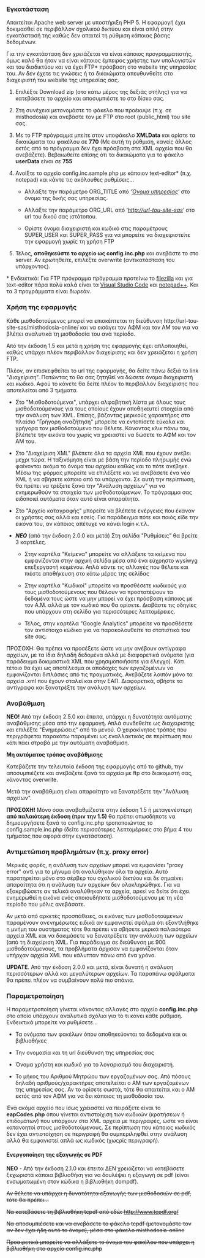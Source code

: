 ### Εγκατάσταση

Aπαιτείται Apache web server με υποστήριξη PHP 5. Η εφαρμογή έχει
δοκιμασθεί σε περιβάλλον σχολικού δικτύου και είναι απλή στην
εγκατάστασή της καθώς δεν απαιτεί τη ρύθμιση κάποιας βάσης δεδομένων.

Για την εγκατάσταση δεν χρειάζεται να είναι κάποιος προγραμματιστής,
όμως καλό θα ήταν να είναι κάποιος έμπειρος χρήστης των υπολογιστών και
του διαδικτύου και να έχει FTP\* πρόσβαση στο website της υπηρεσίας του.
Αν δεν έχετε τις γνώσεις ή τα δικαιώματα απευθυνθείτε στο διαχειριστή
του website της υπηρεσίας σας.

1.  Επιλέξτε Download zip (στο κάτω μέρος της δεξιάς στήλης) για να κατεβάσετε το αρχείο και
    αποσυμπιέστε το στο δίσκο σας.
2.  Στη συνέχεια μετονομάστε το φάκελο που προέκυψε (π.χ. σε misthodosia) και ανεβάστε τον 
    με FTP στο root (public_html) του site σας.
3.  Με το FTP πρόγραμμα μπείτε στον υποφάκελο **XMLData** και ορίστε τα
    δικαιώματα του φακέλου σε **770** (Με αυτή τη ρύθμιση, κανείς άλλος
    εκτός από το πρόγραμμα δεν έχει πρόσβαση στα XML αρχεία που θα
    ανεβάζετε). Βεβαιωθείτε επίσης ότι τα δικαιώματα για το φάκελο **userData** είναι σε 
    **755**
4.  Ανοίξτε το αρχείο config.inc.sample.php με κάποιον text-editor\* (π.χ.
    notepad) και κάντε τις ακόλουθες ρυθμίσεις…

    - Αλλάξτε την παράμετρο
    ORG_TITLE από ‘<span style="text-decoration: underline;">*Όνομα
    υπηρεσίας*</span>‘ στο όνομα της δικής σας υπηρεσίας.
  
    - Αλλάξτε την παράμετρο ORG_URL από
    ‘<span style="text-decoration: underline;">*http://url-tou-site-sas*</span>‘
    στο url του δικού σας ιστότοπου.   

    - Ορίστε όνομα διαχειριστή και κωδικό στις παραμέτρους SUPER_USER και SUPER_PASS
    για να μπορείτε να διαχειριστείτε την εφαρμογή χωρίς τη χρήση FTP

5.  Τέλος, **αποθηκεύστε το αρχείο ως config.inc.php** και ανεβάστε το στο server. Αν ερωτηθείτε,
    επιλέξτε overwrite (αντικατάσταση του υπάρχοντος).

\* Ενδεικτικά: Για FTP πρόγραμμα πρόγραμμα προτείνω το [filezilla](http://filezilla-project.org/) και
για text-editor πάρα πολύ καλά είναι τα [Visual Studio Code](https://code.visualstudio.com/)  και [notepad++](http://notepad-plus-plus.org/). Και τα 3 προγράμματα είναι δωρεάν.

### Χρήση της εφαρμογής

Κάθε μισθοδοτούμενος μπορεί να επισκέπτεται τη διεύθυνση
http://url-tou-site-sas/misthodosia-online/ και να εισάγει τον ΑΦΜ και
τον ΑΜ του για να βλέπει αναλυτικά τη μισθοδοσία του ανά περίοδο.

Από την έκδοση 1.5 και μετά η χρήση της εφαρμογής έχει απλοποιηθεί, καθώς υπάρχει πλέον
περιβάλλον διαχείρισης και δεν χρειάζεται η χρήση FTP.

Πλέον, αν επισκεφθείται το url της εφαρμογής, θα δείτε πάνω δεξιά το link "Διαχείριση".
Πατώντας το θα σας ζητηθεί να δώσετε όνομα διαχειριστή και κωδικό. Αφού το κάνετε θα δείτε
πλέον το περιβάλλον διαχείρισης που αποτελείται από 3 τμήματα.

- Στο "Μισθοδοτούμενοι", υπάρχει αλφαβητική λίστα με όλους τους μισθοδοτούμενους για τους οποίους
έχουν αποθηκευτεί στοιχεία από την ανάλυση των XML. Επίσης, βάζοντας μερικούς χαρακτήρες στο πλαίσιο
"Γρήγορη αναζήτηση" μπορείτε να εντοπίσετε εύκολα και γρήγορα τον μισθοδοτούμενο που θέλετε. Κάνοντας
κλικ πάνω του, βλέπετε την εικόνα του χωρίς να χρειαστεί να δώσετε το ΑΦΜ και τον ΑΜ του.

- Στο "Διαχείριση XML" βλέπετε όλα τα αρχεία XML που έχουν ανέβει μεχρι τώρα. Η ταξινόμηση είναι
με βάση την περίοδο πληρωμής ενώ φαίνονται ακόμα το όνομα του αρχείου καθώς και το πότε ανέβηκε.
Μέσω της φόρμας μπορείτε να επιλέξετε και να ανεβάσετε ένα νέο XML ή να σβήσετε κάποιο από τα υπάρχοντα.
Σε αυτή την περίπτωση, θα πρέπει να τρέξετε ξανά την "Ανάλυση αρχείων" για να ενημερωθούν τα στοιχεία των
μισθοδοτούμενων. Το πρόγραμμα σας ειδοποιεί αυτόματα όταν αυτό είναι απαραίτητο.

- Στο "Αρχείο καταγραφής" μπορείτε να βλέπετε ενέργειες που έκαναν οι χρήστες σας αλλά και εσείς.
Για παράδειγμα πότε και ποιός είδε την εικόνα του, αν κάποιος απέτυχε να κάνει login κ.τ.λ.

- ***ΝΕΟ*** (από την έκδοση 2.0.0 και μετά) Στη σελίδα "Ρυθμίσεις" θα βρείτε 3 καρτέλες.

    - Στην καρτέλα "Κείμενα" μπορείτε να αλλάξετε τα κείμενα που εμφανίζονται στην αρχική σελίδα μέσα από ένα εύχρηστο wysiwyg επεξεργαστή κειμένου. Απλά κάντε τις αλλαγές που θέλετε και πιέστε αποθήκευση στο κάτω μέρος της σελίδας

    - Στην καρτέλα "Κωδικοί" μπορείτε να προσθέσετε κωδικούς για τους μισθοδοτούμενους που θέλουν να προστατέψουν τα δεδομένα τους ώστε να μην μπορεί να έχει πρόσβαση κάποιος με τον Α.Μ. αλλά με τον κωδικό που θα ορίσετε. Διαβάστε τις οδηγίες που υπάρχουν στη σελίδα για περισσότερες λεπτομέρειες.

    - Τέλος, στην καρτέλα "Google Analytics" μπορείτε να προσθέσετε τον αντίστοιχο κώδικα για να παρακολουθείτε τα στατιστικά του site σας.

ΠΡΟΣΟΧΗ: Θα πρέπει να προσέξετε ώστε να μην ανέβουν αντίγραφα αρχείων,
με τα ίδια δηλαδή δεδομένα αλλά με διαφορετικά ονόματα (για παράδειγμα
δοκιμαστικά XML που χρησιμοποιήσατε για έλεγχο). Κάτι τέτοιο θα έχει ως
αποτέλεσμα οι αποδοχές των εργαζομένων να εμφανίζονται διπλάσιες από τις
πραγματικές. Ανεβάζετε λοιπόν μόνο τα αρχεία .xml που έχουν σταλεί και
στην ΕΑΠ. Διαφορετικά, σβήστε τα αντίγραφα και ξανατρέξτε την ανάλυση των αρχείων.

### Αναβάθμιση

**NEO!** Από την έκδοση 2.5.0 και έπειτα, υπάρχει η δυνατότητα αυτόματης αναβάθμισης μέσα από την εφαρμογή. Απλά συνδεθείτε ως διαχειριστής και επιλέξτε "Ενημερώσεις" από το μενού. Ο χειροκίνητος τρόπος που περιγράφεται παρακάτω παραμένει ως εναλλακτικός σε περίπτωση που κάτι πάει στραβά με την αυτόματη αναβάθμιση.

**Μη αυτόματος τρόπος αναβάθμισης**

Κατεβάζετε την τελευταία έκδοση της εφαρμογής από το github, την αποσυμπιέζετε 
και ανεβάζετε ξανά τα αρχεία με ftp στο διακομιστή σας, κάνοντας overwrite.

Mετά την αναβάθμιση είναι απαραίτητο να ξανατρέξετε την "Ανάλυση αρχείων".

**ΠΡΟΣΟΧΗ!** Μόνο όσοι αναβαθμίζεστε στην έκδοση 1.5 ή μεταγενέστερη **από παλαιότερη έκδοση (πριν την 1.5)** θα πρέπει οπωσδήποτε να δημιουργήσετε
ξανά το config.inc.php τροποποιώντας το config.sample.inc.php (δείτε περισσότερες λεπτομέρειες στο
βήμα 4 του τμήματος που αφορά στην εγκατάσταση).

### Αντιμετώπιση προβλημάτων (π.χ. proxy error)

Μερικές φορές, η ανάλυση των αρχείων μπορεί να εμφανίσει "proxy error" αντί για το μήνυμα ότι αναλύθηκαν όλα τα αρχεία. Αυτό παρατηρείται
μόνο στο σέρβερ του σχολικού δικτύου και δε σημαίνει απαραίτητα ότι η ανάλυση των αρχείων δεν ολοκληρώθηκε. Για να εξακριβώσετε αν τελικά
αναλύθηκαν τα αρχεία, αρκεί να δείτε ότι έχει ενημερωθεί η εικόνα ενός οποιουδήποτε μισθοδοτούμενου με τη νέα περίοδο που μόλις ανεβάσατε.

Αν μετά από αρκετές προσπάθειες, οι εικόνες των μισθοδοτούμενων παραμένουν ανενημέρωτες ειδικά αν εμφανιστεί σφάλμα ότι εξαντλήθηκε η μνήμη του συστήματος τότε θα πρέπει να σβήσετε μερικά παλαιότερα αρχεία XML και να δοκιμάσετε να ξανατρέξετε την ανάλυση των αρχείων (από τη διαχείριση XML.
Για παράδειγμα σε διεύθυνση με 900 μισθοδοτούμενους, τα προβλήματα άρχισαν να εμφανίζονται όταν υπήρχαν αρχεία XML που κάλυπταν πάνω από ένα χρόνο.

**UPDATE**. Από την έκδοση 2.0.0 και μετά, είναι δυνατή η ανάλυση περισσότερων αλλά και μεγαλύτερων αρχείων. Τα παραπάνω σφάλματα θα πρέπει πλέον
να συμβαίνουν πολύ πιο σπάνια.

### Παραμετροποίηση

Η παραμετροποίηση γίνεται κάνοντας αλλαγές στο αρχείο **config.inc.php**
στο οποίο υπάρχουν αναλυτικά σχόλια για το τι κάνει κάθε ρύθμιση.
Ενδεικτικά μπορείτε να ρυθμίσετε…

- Τα ονόματα των φακέλων όπου αποθηκεύονται τα δεδομένα και οι
βιβλιοθήκες

- Την ονομασία και τη url διεύθυνση της υπηρεσίας σας

- Όνομα χρήστη και κωδικό για το λογαριασμό του διαχειριστή.

- Το μήκος του Αριθμού Μητρώου των εργαζομένων σας. Από πόσους δηλαδή
αριθμούς/χαρακτήρες αποτελείται ο ΑΜ των εργαζομένων της υπηρεσίας σας.
Αν το ορίσετε σωστά, τότε θα απαιτείται και ο ΑΜ εκτός από τον ΑΦΜ για
να δει κάποιος τη μισθοδοσία του.

Ένα ακόμα αρχείο που ίσως χρειαστεί να πειράξετε είναι το
**eapCodes.php** όπου γίνεται αντιστοίχιση των κωδικών (κρατήσεων ή
επιδομάτων) που υπάρχουν στα XML αρχεία με περιγραφές, ώστε να είναι
κατανοητοί στους μισθοδοτούμενους. Σε περίπτωση που κάποιος κωδικός δεν
έχει αντιστοίχηση σε περιγραφή θα συμπεριληφθεί στην ανάλυση αλλά θα
εμφανιστεί απλά ως κωδικός (χωςρίς περιγραφή).

#### Ενεργοποίηση της εξαγωγής σε PDF

**NEO** - Από την έκδοση 2.1.0 και έπειτα ΔΕΝ χρειάζεται να κατεβάσετε ξεχωριστά κάποια βιβλιοθήκη για να δουλέψει η εξαγωγή σε pdf (είναι ενσωματωμένη στον κώδικα η βιβλιοθήκη dompdf).

~~Αν θέλετε να υπάρχει η δυνατότητα εξαγωγής των μισθοδοσιών σε pdf, τότε
θα πρέπει…~~

~~Να κατεβάσετε τη βιβλιοθήκη tcpdf από εδώ: http://www.tcpdf.org/~~

~~Να αποσυμπιέσετε και να ανεβάσετε το φάκελο tcpdf (μετονομάστε τον αν
δεν έχει ήδη αυτό το όνομα), μέσα στο φάκελο misthodosia-online~~

~~Προαιρετικά μπορείτε να αλλάξετε το όνομα του φακέλου που υπάρχει η
βιβλιοθήκη στο αρχείο config.inc.php~~